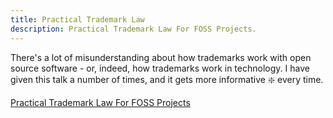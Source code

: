 ```yaml
---
title: Practical Trademark Law
description: Practical Trademark Law For FOSS Projects.
---
```


There's a lot of misunderstanding about how trademarks work with open source software - or, indeed, how trademarks work in technology.  I have given this talk a number of times, and it gets more informative :sparkle: every time.

[Practical Trademark Law For FOSS Projects](http://shaneslides.com/apachecon/PracticalTrademarkLaw-SCurcuru-ApacheConNA2017.html)


